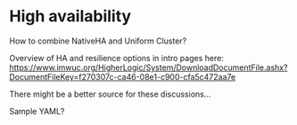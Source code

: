 
# High availability
How to combine NativeHA and Uniform Cluster?

Overview of HA and resilience options in intro pages here: https://www.imwuc.org/HigherLogic/System/DownloadDocumentFile.ashx?DocumentFileKey=f270307c-ca46-08e1-c900-cfa5c472aa7e

There might be a better source for these discussions...

Sample YAML?